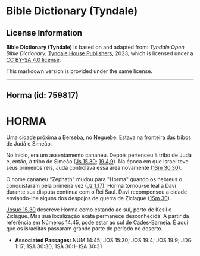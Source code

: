 # Bible Dictionary (Tyndale)

## License Information

**Bible Dictionary (Tyndale)** is based on and adapted from: _Tyndale Open Bible Dictionary_, [Tyndale House Publishers](https://tyndaleopenresources.com/), 2023, which is licensed under a [CC BY-SA 4.0 license](https://creativecommons.org/licenses/by-sa/4.0/legalcode.en).

This markdown version is provided under the same license.



--------------------------------

## Horma (id: 759817)

HORMA
=====

Uma cidade próxima a Berseba, no Neguebe. Estava na fronteira das tribos de Judá e Simeão.

No início, era um assentamento cananeu. Depois pertenceu à tribo de Judá e, então, à tribo de Simeão ([Js 15\.30](https://ref.ly/Josh15:30); [19\.4,9](https://ref.ly/Josh19:4,Josh19:9)). Na época em que Israel teve seus primeiros reis, Judá controlava essa área novamente ([1Sm 30\.30](https://ref.ly/1Sam30:30)).

O nome cananeu "Zephath" mudou para "Horma" quando os hebreus o conquistaram pela primeira vez ([Jz 1\.17](https://ref.ly/Judg1:17)). Horma tornou\-se leal a Davi durante sua disputa contínua com o Rei Saul. Davi recompensou a cidade enviando\-lhe alguns dos despojos de guerra de Ziclague ([1Sm 30](https://ref.ly/1Sam30:1-1Sam30:31)).

[Josué 15\.30](https://ref.ly/Josh15:30) descreve Horma como estando ao sul, perto de Kesil e Ziclague. Mas sua localização exata permanece desconhecida. A partir da referência em [Números 14\.45](https://ref.ly/Num14:45), pode estar ao sul de Cades\-Barneia. É aqui que os israelitas passaram grande parte do período no deserto.

* **Associated Passages:** NUM 14:45; JOS 15:30; JOS 19:4; JOS 19:9; JDG 1:17; 1SA 30:30; 1SA 30:1–1SA 30:31

